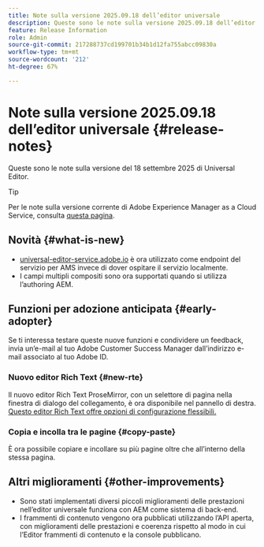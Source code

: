 ```yaml
---
title: Note sulla versione 2025.09.18 dell’editor universale
description: Queste sono le note sulla versione 2025.09.18 dell’editor universale.
feature: Release Information
role: Admin
source-git-commit: 217288737cd199701b34b1d12fa755abcc09830a
workflow-type: tm+mt
source-wordcount: '212'
ht-degree: 67%

---
```



# Note sulla versione 2025.09.18 dell’editor universale {#release-notes}

Queste sono le note sulla versione del 18 settembre 2025 di Universal Editor.

>[!TIP]
>
>Per le note sulla versione corrente di Adobe Experience Manager as a Cloud Service, consulta [questa pagina](/help/release-notes/release-notes-cloud/release-notes-current.md).

## Novità {#what-is-new}

* [universal-editor-service.adobe.io](http://universal-editor-service.adobe.io/) è ora utilizzato come endpoint del servizio per AMS invece di dover ospitare il servizio localmente.
* I campi multipli compositi sono ora supportati quando si utilizza l’authoring AEM.

## Funzioni per adozione anticipata {#early-adopter}

Se ti interessa testare queste nuove funzioni e condividere un feedback, invia un’e-mail al tuo Adobe Customer Success Manager dall’indirizzo e-mail associato al tuo Adobe ID.

### Nuovo editor Rich Text {#new-rte}

Il nuovo editor Rich Text ProseMirror, con un selettore di pagina nella finestra di dialogo del collegamento, è ora disponibile nel pannello di destra. [Questo editor Rich Text offre opzioni di configurazione flessibili.](/help/implementing/universal-editor/configure-rte.md)

### Copia e incolla tra le pagine {#copy-paste}

È ora possibile copiare e incollare su più pagine oltre che all’interno della stessa pagina.

## Altri miglioramenti {#other-improvements}

* Sono stati implementati diversi piccoli miglioramenti delle prestazioni nell’editor universale funziona con AEM come sistema di back-end.
* I frammenti di contenuto vengono ora pubblicati utilizzando l’API aperta, con miglioramenti delle prestazioni e coerenza rispetto al modo in cui l’Editor frammenti di contenuto e la console pubblicano.
